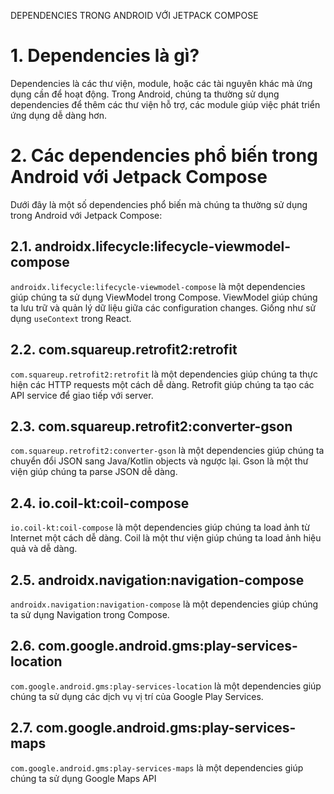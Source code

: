DEPENDENCIES TRONG ANDROID VỚI JETPACK COMPOSE

# 1. Dependencies là gì?

Dependencies là các thư viện, module, hoặc các tài nguyên khác mà ứng dụng cần để hoạt động. Trong
Android, chúng ta thường sử dụng dependencies để thêm các thư viện hỗ trợ, các module giúp việc phát
triển ứng dụng dễ dàng hơn.

# 2. Các dependencies phổ biến trong Android với Jetpack Compose

Dưới đây là một số dependencies phổ biến mà chúng ta thường sử dụng trong Android với Jetpack
Compose:

## 2.1. androidx.lifecycle:lifecycle-viewmodel-compose

`androidx.lifecycle:lifecycle-viewmodel-compose` là một dependencies giúp chúng ta sử dụng ViewModel
trong Compose. ViewModel giúp chúng ta lưu trữ và quản lý dữ liệu giữa các configuration changes.
Giống như sử dụng `useContext` trong React.

## 2.2. com.squareup.retrofit2:retrofit

`com.squareup.retrofit2:retrofit` là một dependencies giúp chúng ta thực hiện các HTTP requests một
cách dễ dàng. Retrofit giúp chúng ta tạo các API service để giao tiếp với server.

## 2.3. com.squareup.retrofit2:converter-gson

`com.squareup.retrofit2:converter-gson` là một dependencies giúp chúng ta chuyển đổi JSON sang
Java/Kotlin objects và ngược lại. Gson là một thư viện giúp chúng ta parse JSON dễ dàng.

## 2.4. io.coil-kt:coil-compose

`io.coil-kt:coil-compose` là một dependencies giúp chúng ta load ảnh từ Internet một cách dễ dàng.
Coil là một thư viện giúp chúng ta load ảnh hiệu quả và dễ dàng.

## 2.5. androidx.navigation:navigation-compose

`androidx.navigation:navigation-compose` là một dependencies giúp chúng ta sử dụng Navigation trong
Compose.

## 2.6. com.google.android.gms:play-services-location

`com.google.android.gms:play-services-location` là một dependencies giúp chúng ta sử dụng các dịch
vụ vị trí của Google Play Services.

## 2.7. com.google.android.gms:play-services-maps

`com.google.android.gms:play-services-maps` là một dependencies giúp chúng ta sử dụng Google Maps
API